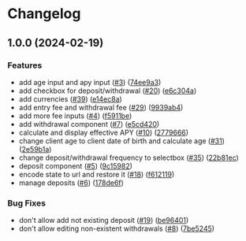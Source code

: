 # Changelog

## 1.0.0 (2024-02-19)


### Features

* add age input and apy input ([#3](https://github.com/vojtechsimetka/investment-calculator/issues/3)) ([74ee9a3](https://github.com/vojtechsimetka/investment-calculator/commit/74ee9a3fd15013388559da4e250f8b1b41bedbca))
* add checkbox for deposit/withdrawal ([#20](https://github.com/vojtechsimetka/investment-calculator/issues/20)) ([e6c304a](https://github.com/vojtechsimetka/investment-calculator/commit/e6c304af8d4639abf72288d3c7d38af56137bf24))
* add currencies ([#39](https://github.com/vojtechsimetka/investment-calculator/issues/39)) ([e14ec8a](https://github.com/vojtechsimetka/investment-calculator/commit/e14ec8a8ef0f926e5296bda86e50616d59fc843c))
* add entry fee and withdrawal fee ([#29](https://github.com/vojtechsimetka/investment-calculator/issues/29)) ([9939ab4](https://github.com/vojtechsimetka/investment-calculator/commit/9939ab4ee6ea00cca7d3b1753396202474349b65))
* add more fee inputs ([#4](https://github.com/vojtechsimetka/investment-calculator/issues/4)) ([f5911be](https://github.com/vojtechsimetka/investment-calculator/commit/f5911bee1f6d0702cf69458115156a0b3239039c))
* add withdrawal component ([#7](https://github.com/vojtechsimetka/investment-calculator/issues/7)) ([e5cd420](https://github.com/vojtechsimetka/investment-calculator/commit/e5cd420deb0798d73494e5f98181b1850712137b))
* calculate and display effective APY ([#10](https://github.com/vojtechsimetka/investment-calculator/issues/10)) ([2779666](https://github.com/vojtechsimetka/investment-calculator/commit/27796669cc1994b040ab9d00b8cc08fd64325468))
* change client age to client date of birth and calculate age ([#31](https://github.com/vojtechsimetka/investment-calculator/issues/31)) ([2e59b1a](https://github.com/vojtechsimetka/investment-calculator/commit/2e59b1a0babca27007cb98278dc8184e137ba58b))
* change deposit/withdrawal frequency to selectbox ([#35](https://github.com/vojtechsimetka/investment-calculator/issues/35)) ([22b81ec](https://github.com/vojtechsimetka/investment-calculator/commit/22b81ec553319738695ae1bd30b983c0d673faab))
* deposit component ([#5](https://github.com/vojtechsimetka/investment-calculator/issues/5)) ([9c15982](https://github.com/vojtechsimetka/investment-calculator/commit/9c1598237780569a415f1f7362c81051fd1aae65))
* encode state to url and restore it ([#18](https://github.com/vojtechsimetka/investment-calculator/issues/18)) ([f612119](https://github.com/vojtechsimetka/investment-calculator/commit/f6121191ed447d46535638d4814de812e8dc3de8))
* manage deposits ([#6](https://github.com/vojtechsimetka/investment-calculator/issues/6)) ([178de6f](https://github.com/vojtechsimetka/investment-calculator/commit/178de6f1a5cc9415be2ee6362472ef48240fcdbd))


### Bug Fixes

* don't allow add not existing deposit ([#19](https://github.com/vojtechsimetka/investment-calculator/issues/19)) ([be96401](https://github.com/vojtechsimetka/investment-calculator/commit/be96401e7599c04bd64f8adc4764a30a564b5a0e))
* don't allow editing non-existent withdrawals ([#8](https://github.com/vojtechsimetka/investment-calculator/issues/8)) ([7be5245](https://github.com/vojtechsimetka/investment-calculator/commit/7be5245e71c012de929d411fccef7a39c5711f71))
